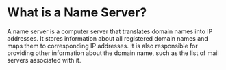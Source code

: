 # What is a Name Server?

A name server is a computer server that translates domain names into IP addresses. It stores information about all registered domain names and maps them to corresponding IP addresses. It is also responsible for providing other information about the domain name, such as the list of mail servers associated with it.
